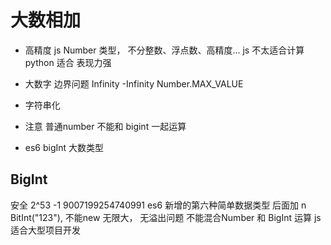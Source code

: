 # 大数相加

- 高精度 
  js Number 类型， 不分整数、浮点数、高精度...
  js 不太适合计算 python 适合 
  表现力强 
- 大数字
  边界问题 
  Infinity
  -Infinity
  Number.MAX_VALUE
- 字符串化
- 注意 普通number 不能和 bigint 一起运算

- es6 bigInt 大数类型

## BigInt
  安全 2^53 -1  9007199254740991
  es6 新增的第六种简单数据类型
  后面加 n 
  BitInt("123"), 不能new
  无限大， 无溢出问题
  不能混合Number 和 BigInt 运算
  js 适合大型项目开发
